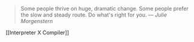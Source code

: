> Some people thrive on huge, dramatic change. Some people prefer the slow and steady route. Do what's right for you.
> — <cite>Julie Morgenstern</cite>

[[Interpreter X Compiler]]